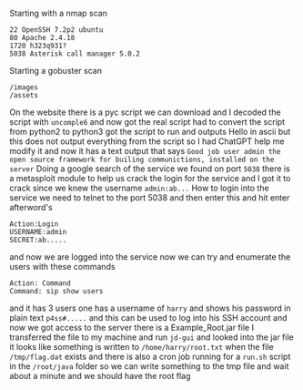 Starting with a nmap scan
```
22 OpenSSH 7.2p2 ubuntu
80 Apache 2.4.18
1720 h323q931? 
5038 Asterisk call manager 5.0.2
```
Starting a gobuster scan
```
/images
/assets
```
On  the website there is a pyc script we can download and I decoded the script with `uncomple6` and now got the real script had to convert the script from python2 to python3 got the script to run and outputs Hello in ascii but this does not output everything from the script so I had ChatGPT help me modify it and now it has a text output that says
`Good job user admin the open source framework for builing communictions, installed on the server`
Doing a google search of the service we found on port `5038` there is a metasploit module to help us crack the login for the service and I got it to crack since we knew the username `admin:ab...` 
How to login into the service we need to telnet to the port 5038 and then enter this and hit enter afterword's
```
Action:Login
USERNAME:admin
SECRET:ab.....
```
and now we are logged into the service now we can try and enumerate the users with these commands
```
Action: Command
Command: sip show users 
``` 
and it has 3 users one has a username of `harry` and  shows his password in plain text `p4ss#.....` and this can be used to log into his SSH account and now we got access to the server there is a Example_Root.jar file I transferred the file to my machine and run `jd-gui` and looked into the jar file it looks like something is written to `/home/harry/root.txt` when the file `/tmp/flag.dat` exists and there is also a cron job running for a `run.sh` script in the `/root/java` folder so we can write something to the tmp file and wait about a minute and we should have the root flag 